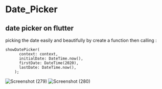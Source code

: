 # Date_Picker
## date picker on flutter
picking the date easily and beautifully by  create a function then calling : 
```
showDatePicker(
      context: context,
      initialDate: DateTime.now(),
      firstDate: DateTime(2020),
      lastDate: DateTime.now(),
    );
```
![Screenshot (279)](https://user-images.githubusercontent.com/85003576/180494766-e8471041-3d0f-4540-8558-3edca5d98a54.png)
![Screenshot (280)](https://user-images.githubusercontent.com/85003576/180494784-233a9c6e-da43-4b32-9670-34b3558fe2b7.png)

